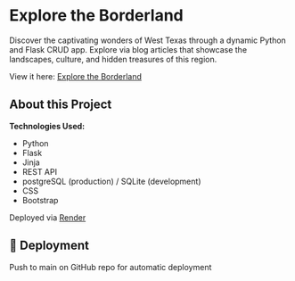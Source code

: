 # Explore the Borderland

Discover the captivating wonders of West Texas through a dynamic Python and Flask CRUD app. Explore via blog articles that showcase the landscapes, culture, and hidden treasures of this region.

View it here: [Explore the Borderland](https://explore-the-borderland.onrender.com/)

## About this Project

**Technologies Used:**

- Python
- Flask
- Jinja
- REST API
- postgreSQL (production) / SQLite (development)
- CSS
- Bootstrap

Deployed via [Render](https://render.com/)

## 🚀 Deployment
Push to main on GitHub repo for automatic deployment